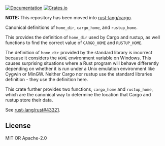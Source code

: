 [![Documentation](https://docs.rs/home/badge.svg)](https://docs.rs/home)
[![Crates.io](https://img.shields.io/crates/v/home.svg)](https://crates.io/crates/home)

__NOTE:__ This repository has been moved into [rust-lang/cargo].

[rust-lang/cargo]: https://github.com/rust-lang/cargo/tree/master/crates/home

Canonical definitions of `home_dir`, `cargo_home`, and `rustup_home`.

This provides the definition of `home_dir` used by Cargo and rustup,
as well functions to find the correct value of `CARGO_HOME` and
`RUSTUP_HOME`.

The definition of `home_dir` provided by the standard library is
incorrect because it considers the `HOME` environment variable on
Windows. This causes surprising situations where a Rust program will
behave differently depending on whether it is run under a Unix
emulation environment like Cygwin or MinGW. Neither Cargo nor rustup
use the standard libraries definition - they use the definition here.

This crate further provides two functions, `cargo_home` and
`rustup_home`, which are the canonical way to determine the location
that Cargo and rustup store their data.

See [rust-lang/rust#43321].

[rust-lang/rust#43321]: https://github.com/rust-lang/rust/issues/43321

## License

MIT OR Apache-2.0
